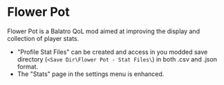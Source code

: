 # Flower Pot
Flower Pot is a Balatro QoL mod aimed at improving the display and collection of player stats. 
- "Profile Stat Files" can be created and access in you modded save directory (`<Save Dir\Flower Pot - Stat Files\`) in both .csv and .json format.
- The "Stats" page in the settings menu is enhanced.
